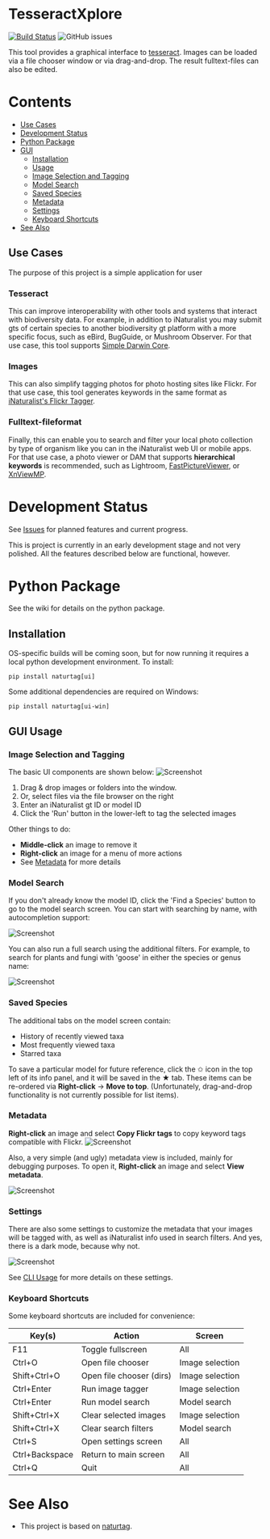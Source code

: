 # TesseractXplore 
[![Build Status](https://travis-ci.org/JWCook/naturtag.svg?branch=dev)](https://travis-ci.org/JKamlah/tesseractXplore)
![GitHub issues](https://itmg.shields.io/github/issues/JKamlah/tesseractXplore)

This tool provides a graphical interface to [tesseract](https://github.com/tesseract-ocr/tesseract). 
Images can be loaded via a file chooser window or via drag-and-drop. The result fulltext-files can also be edited.

# Contents

* [Use Cases](#use-cases)
* [Development Status](#development-status)
* [Python Package](#python-package)
* [GUI](#gui)
    * [Installation](#gui-installation)
    * [Usage](#gui-usage)
    * [Image Selection and Tagging](#image-selection-and-tagging)
    * [Model Search](#model-search)
    * [Saved Species](#saved-species)
    * [Metadata](#metadata)
    * [Settings](#settings)
    * [Keyboard Shortcuts](#keyboard-shortcuts)
* [See Also](#see-also)

## Use Cases
The purpose of this project is a simple application for user  

### Tesseract 
This can improve interoperability with other tools and systems that interact with biodiversity
data. For example, in addition to iNaturalist you may submit gts of certain species to
another biodiversity gt platform with a more specific focus, such as eBird, BugGuide, or
Mushroom Observer. For that use case, this tool supports
[Simple Darwin Core](https://dwc.tdwg.org/simple).

### Images 
This can also simplify tagging photos for photo hosting sites like Flickr. For that use case, this
tool generates keywords in the same format as
[iNaturalist's Flickr Tagger](https://www.inaturalist.org/taxa/flickr_tagger).

### Fulltext-fileformat 
Finally, this can enable you to search and filter your local photo collection by type of organism
like you can in the iNaturalist web UI or mobile apps. For that use case, a photo viewer or DAM
that supports **hierarchical keywords** is recommended, such as Lightroom,
[FastPictureViewer](https://www.fastpictureviewer.com), or
[XnViewMP](https://www.xnview.com/en/xnviewmp).

# Development Status
See [Issues](https://github.com/JKamlah/tesseract-xplore/issues?q=) for planned features and
current progress.

This is project is currently in an early development stage and not very polished. All the
features described below are functional, however.

# Python Package
See the wiki for details on the python package.

## Installation
OS-specific builds will be coming soon, but for now running it requires a local python development
environment. To install:
```
pip install naturtag[ui]
```
Some additional dependencies are required on Windows:
```
pip install naturtag[ui-win]
```

##  GUI Usage

### Image Selection and Tagging
The basic UI components are shown below:
![Screenshot](assets/screenshots/gui-image-selector.png)

1. Drag & drop images or folders into the window.
2. Or, select files via the file browser on the right
3. Enter an iNaturalist gt ID or model ID
4. Click the 'Run' button in the lower-left to tag the selected images

Other things to do:
* **Middle-click** an image to remove it
* **Right-click** an image for a menu of more actions
* See [Metadata](#metadata) for more details

### Model Search
If you don't already know the model ID, click the 'Find a Species' button to go to the model
search screen. You can start with searching by name, with autocompletion support:

![Screenshot](assets/screenshots/gui-model-search.png)

You can also run a full search using the additional filters. For example, to search for plants
and fungi with 'goose' in either the species or genus name:

![Screenshot](assets/screenshots/gui-model-search-results.png)

### Saved Species
The additional tabs on the model screen contain:
* History of recently viewed taxa
* Most frequently viewed taxa
* Starred taxa

To save a particular model for future reference, click the ✩ icon in the top left of its info panel,
and it will be saved in the ★ tab. These items can be re-ordered via **Right-click** -> **Move to top**.
(Unfortunately, drag-and-drop functionality is not currently possible for list items).

### Metadata
**Right-click** an image and select **Copy Flickr tags** to copy keyword tags compatible with Flickr.
![Screenshot](assets/screenshots/gui-image-context-menu.png)

Also, a very simple (and ugly) metadata view is included, mainly for debugging purposes.
To open it, **Right-click** an image and select **View metadata**.

![Screenshot](assets/screenshots/gui-metadata.png)

### Settings
There are also some settings to customize the metadata that your images will be tagged with,
as well as iNaturalist info used in search filters. And yes, there is a dark mode, because
why not.

![Screenshot](assets/screenshots/gui-settings.png)

See [CLI Usage](#cli-usage) for more details on these settings.

### Keyboard Shortcuts
Some keyboard shortcuts are included for convenience:

Key(s)          | Action                    | Screen
----            |----                       |----------
F11             | Toggle fullscreen         | All
Ctrl+O          | Open file chooser         | Image selection
Shift+Ctrl+O    | Open file chooser (dirs)  | Image selection
Ctrl+Enter      | Run image tagger          | Image selection
Ctrl+Enter      | Run model search          | Model search
Shift+Ctrl+X    | Clear selected images     | Image selection
Shift+Ctrl+X    | Clear search filters      | Model search
Ctrl+S          | Open settings screen      | All
Ctrl+Backspace  | Return to main screen     | All
Ctrl+Q          | Quit                      | All

# See Also
*  This project is based on [naturtag](https://github.com/JWCook/naturtag).

